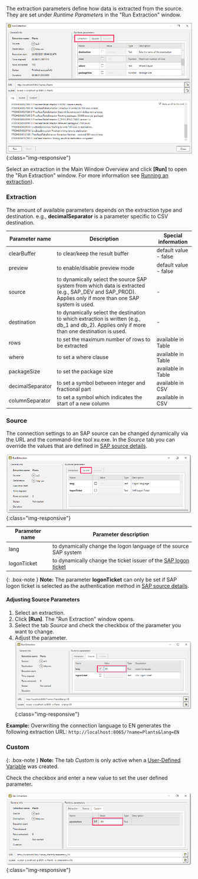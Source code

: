 
The extraction parameters define how data is extracted from the source.
They are set under *Runtime Parameters* in the "Run Extraction" window.


![Extraction parameters](/img/content/xu/xu_run_extraction_param_gen_2.png){:class="img-responsive"}

Select an extraction in the Main Window Overview and click 
**[Run]** to open the "Run Extraction" window. For more information see [Running an extraction](../getting-started/run-an-extraction)).


### Extraction

The amount of available parameters depends on the extraction type and destination.
e.g., **decimalSeparator** is a parameter specific to CSV destination.

Parameter name | Description | Special information
------------ | ------------- | -------------
clearBuffer | to clear/keep the result buffer | default value -  false
preview | to enable/disable preview mode | default value - false
source | to dynamically select the source SAP system from which data is extracted (e.g., SAP_DEV and SAP_PROD). Applies only if more than one SAP system is used. | -
destination | to dynamically select the destination to which extraction is written (e.g., db_1 and db_2). Applies only if more than one destination is used.| -
rows | to set the maximum number of rows to be extracted | available in Table 
where | to set a where clause | available in Table 
packageSize | to set the package size | available in Table  
decimalSeparator | to set a symbol between integer and fractional part | available in CSV
columnSeparator |  to set a symbol which indicates the start of a new column | available in CSV


### Source

The connection settings to an SAP source can be changed dynamically via the URL and the command-line tool xu.exe. 
In the *Source* tab you can override the values that are defined in [SAP source details](../introduction/sap-connection).

![Source parameters](/img/content/xu/xu_run_extraction_param_gen.png){:class="img-responsive"} 

Parameter name | Parameter description 
------------ | ------------- 
lang | to dynamically change the logon language of the source SAP system  
logonTicket | to dynamically change the ticket issuer of the [SAP logon ticket](./sap-single-sign-on/sso-with-sap-logon-ticket)

{: .box-note }
**Note:** The parameter **logonTicket** can only be set if SAP logon ticket is selected as the authentication method in [SAP source details](../introduction/sap-connection).


#### Adjusting Source Parameters
1. Select an extraction.
2. Click **[Run]**. The "Run Extraction" window opens. 
3. Select the tab *Source* and check the checkbox of the parameter you want to change.
4. Adjust the parameter.
![Run-Extraction-Connection-Parameters](/img/content/xu/xu_run_extraction_source_param.png){:class="img-responsive"}

**Example:** Overwriting the connection language to EN generates the following extraction URL: `http://localhost:8065/?name=Plants&lang=EN`

### Custom

{: .box-note }
**Note:** The tab *Custom* is only active when a [User-Defined Variable](./user-defined-variables) was created. 

Check the checkbox and enter a new value to set the user defined parameter.
 
![Custom parameters](/img/content/xu/xu_run_extraction_param_cust.png){:class="img-responsive"}